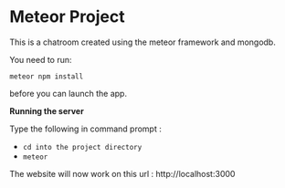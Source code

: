 # Meteor Project

This is a chatroom created using the meteor framework and mongodb.

You need to run:

``` 
meteor npm install 
```

before you can launch the app.

**Running the server**

Type the following in command prompt :

- ```cd into the project directory```
- ```meteor```


The website will now work on this url : http://localhost:3000



